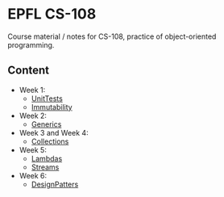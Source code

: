 # EPFL CS-108

Course material / notes for CS-108, practice of object-oriented programming.

## Content
- Week 1: 
  - [UnitTests](/src/UnitTests)
  - [Immutability](/src/Immutability)
- Week 2:
  - [Generics](/src/Generics)
- Week 3 and Week 4:
  - [Collections](/src/Collections)
- Week 5:
  - [Lambdas](/src/Lambdas)
  - [Streams](/src/Streams)
- Week 6:
  - [DesignPatters](/src/DesignPatterns)